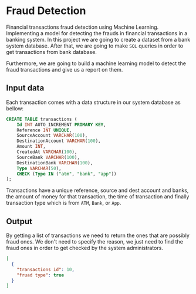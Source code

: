# Fraud Detection

Financial transactions fraud detection using Machine Learning. Implementing
a model for detecting the frauds in financial transactions in a banking system.
In this project we are going to create a dataset from a bank system database. After that,
we are going to make ```SQL``` queries in order to get transactions from bank database.

Furthermore, we are going to build a machine learning model to detect the fraud transactions and
give us a report on them.

## Input data

Each transaction comes with a data structure in our system database as bellow:

```sql
CREATE TABLE transactions (
    Id INT AUTO_INCREMENT PRIMARY KEY,
    Reference INT UNIQUE,
    SourceAccount VARCHAR(100),
    DestinationAccount VARCHAR(100),
    Amount INT,
    CreatedAt VARCHAR(100),
    SourceBank VARCHAR(100),
    DestinationBank VARCHAR(100),
    Type VARCHAR(50),
    CHECK (Type IN ("atm", "bank", "app"))
);
```

Transactions have a unique reference, source and dest account and banks, the amount of money for that transaction,
the time of transaction and finally transaction type which is from ```ATM```, ```Bank```, or ```App```.

## Output

By getting a list of transactions we need to return the ones that are possibly fraud ones. We don't
need to specify the reason, we just need to find the fraud ones in order to get checked by the system
administrators.

```json
[
  {
    "transactions id": 10,
    "fruad type": true
  }
]
```
